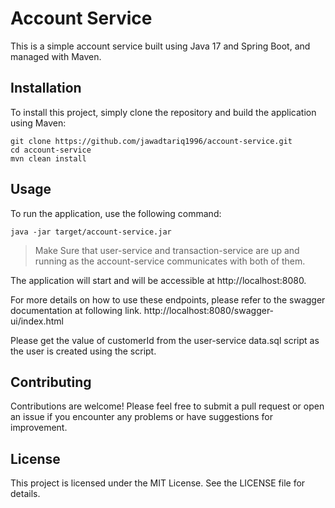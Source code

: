 # Account Service

This is a simple account service built using Java 17 and Spring Boot, and managed with Maven.

## Installation

To install this project, simply clone the repository and build the application using Maven:

```
git clone https://github.com/jawadtariq1996/account-service.git
cd account-service
mvn clean install
```

## Usage

To run the application, use the following command:

```
java -jar target/account-service.jar
```
> Make Sure that user-service and transaction-service are up and running as the account-service communicates with both of them.

The application will start and will be accessible at http://localhost:8080.

For more details on how to use these endpoints, please refer to the swagger documentation at following link.
http://localhost:8080/swagger-ui/index.html

Please get the value of customerId from the user-service data.sql script as the user is created using the script.

## Contributing
Contributions are welcome! Please feel free to submit a pull request or open an issue if you encounter any problems or have suggestions for improvement.

## License
This project is licensed under the MIT License. See the LICENSE file for details.
